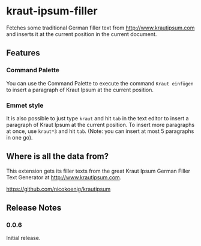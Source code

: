 # kraut-ipsum-filler

Fetches some traditional German filler text from http://www.krautipsum.com and inserts it at the current position in the current document.

## Features

### Command Palette
You can use the Command Palette to execute the command `Kraut einfügen` to insert a paragraph of Kraut Ipsum at the current position.

### Emmet style

It is also possible to just type `kraut` and hit `tab` in the text editor to insert a paragraph of Kraut Ipsum at the current position.
To insert more paragraphs at once, use `kraut*3` and hit `tab`. (Note: you can insert at most 5 paragraphs in one go).

## Where is all the data from?

This extension gets its filler texts from the great Kraut Ipsum German Filler Text Generator at 
<a href="http://www.krautipsum.com">http://www.krautipsum.com</a>.

<a href="https://github.com/nicokoenig/krautipsum">https://github.com/nicokoenig/krautipsum</a>

## Release Notes


### 0.0.6

Initial release.

